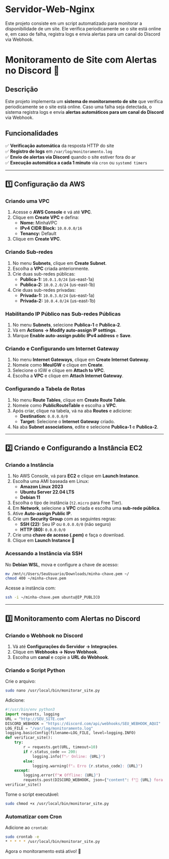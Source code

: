 # Servidor-Web-Nginx
Este projeto consiste em um script automatizado para monitorar a disponibilidade de um site. Ele verifica periodicamente se o site está online e, em caso de falha, registra logs e envia alertas para um canal do Discord via Webhook.

# **Monitoramento de Site com Alertas no Discord** 🚀

## **Descrição**
Este projeto implementa um **sistema de monitoramento de site** que verifica periodicamente se o site está online. Caso uma falha seja detectada, o sistema registra logs e envia **alertas automáticos para um canal do Discord** via Webhook. 

## **Funcionalidades**
✅ **Verificação automática** da resposta HTTP do site  
✅ **Registro de logs** em `/var/log/monitoramento.log`  
✅ **Envio de alertas via Discord** quando o site estiver fora do ar  
✅ **Execução automática a cada 1 minuto** via `cron` ou `systemd timers`  

---

## **1️⃣ Configuração da AWS**

### **Criando uma VPC**
1. Acesse o **AWS Console** e vá até **VPC**.
2. Clique em **Create VPC** e defina:
   - **Nome:** MinhaVPC
   - **IPv4 CIDR Block:** `10.0.0.0/16`
   - **Tenancy:** Default
3. Clique em **Create VPC**.

### **Criando Sub-redes**
1. No menu **Subnets**, clique em **Create Subnet**.
2. Escolha a **VPC** criada anteriormente.
3. Crie duas sub-redes públicas:
   - **Publica-1:** `10.0.1.0/24` (us-east-1a)
   - **Publica-2:** `10.0.2.0/24` (us-east-1b)
4. Crie duas sub-redes privadas:
   - **Privada-1:** `10.0.3.0/24` (us-east-1a)
   - **Privada-2:** `10.0.4.0/24` (us-east-1b)

### **Habilitando IP Público nas Sub-redes Públicas**
1. No menu **Subnets**, selecione **Publica-1** e **Publica-2**.
2. Vá em **Actions → Modify auto-assign IP settings**.
3. Marque **Enable auto-assign public IPv4 address** e **Save**.

### **Criando e Configurando um Internet Gateway**
1. No menu **Internet Gateways**, clique em **Create Internet Gateway**.
2. Nomeie como **MeuIGW** e clique em **Create**.
3. Selecione o IGW e clique em **Attach to VPC**.
4. Escolha a **VPC** e clique em **Attach Internet Gateway**.

### **Configurando a Tabela de Rotas**
1. No menu **Route Tables**, clique em **Create Route Table**.
2. Nomeie como **PublicRouteTable** e escolha a **VPC**.
3. Após criar, clique na tabela, vá na aba **Routes** e adicione:
   - **Destination:** `0.0.0.0/0`
   - **Target:** Selecione o **Internet Gateway** criado.
4. Na aba **Subnet associations**, edite e selecione **Publica-1** e **Publica-2**.

---

## **2️⃣ Criando e Configurando a Instância EC2**

### **Criando a Instância**
1. No AWS Console, vá para **EC2** e clique em **Launch Instance**.
2. Escolha uma AMI baseada em Linux:
   - **Amazon Linux 2023**
   - **Ubuntu Server 22.04 LTS**
   - **Debian 11**
3. Escolha o tipo de instância (`t2.micro` para Free Tier).
4. Em **Network**, selecione a **VPC** criada e escolha uma **sub-rede pública**.
5. Ative **Auto-assign Public IP**.
6. Crie um **Security Group** com as seguintes regras:
   - **SSH (22):** Seu IP ou `0.0.0.0/0` (não seguro)
   - **HTTP (80):** `0.0.0.0/0`
7. Crie uma **chave de acesso (.pem)** e faça o download.
8. Clique em **Launch Instance** 🚀

### **Acessando a Instância via SSH**
No **Debian WSL**, mova e configure a chave de acesso:
```bash
mv /mnt/c/Users/SeuUsuario/Downloads/minha-chave.pem ~/ 
chmod 400 ~/minha-chave.pem
```
Acesse a instância com:
```bash
ssh -i ~/minha-chave.pem ubuntu@IP_PUBLICO
```

---

## **3️⃣ Monitoramento com Alertas no Discord**

### **Criando o Webhook no Discord**
1. Vá até **Configurações do Servidor → Integrações**.
2. Clique em **Webhooks → Novo Webhook**.
3. Escolha um **canal** e copie a **URL do Webhook**.

### **Criando o Script Python**
Crie o arquivo:
```bash
sudo nano /usr/local/bin/monitorar_site.py
```
Adicione:
```python
#!/usr/bin/env python3
import requests, logging
URL = "http://SEU_SITE.com"
DISCORD_WEBHOOK = "https://discord.com/api/webhooks/SEU_WEBHOOK_AQUI"
LOG_FILE = "/var/log/monitoramento.log"
logging.basicConfig(filename=LOG_FILE, level=logging.INFO)
def verificar_site():
    try:
        r = requests.get(URL, timeout=10)
        if r.status_code == 200:
            logging.info(f"✅ Online: {URL}")
        else:
            logging.warning(f"⚠️ Erro {r.status_code}: {URL}")
    except:
        logging.error(f"❌ Offline: {URL}")
        requests.post(DISCORD_WEBHOOK, json={"content": f"🚨 {URL} fora do ar!"})
verificar_site()
```
Torne o script executável:
```bash
sudo chmod +x /usr/local/bin/monitorar_site.py
```
### **Automatizar com Cron**
Adicione ao `crontab`:
```bash
sudo crontab -e
* * * * * /usr/local/bin/monitorar_site.py
```
Agora o monitoramento está ativo! 🚀


